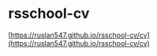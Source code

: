 # rsschool-cv

[https://ruslan547.github.io/rsschool-cv/cv](https://ruslan547.github.io/rsschool-cv/cv)
